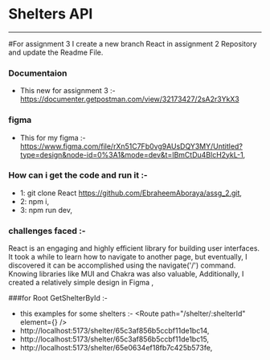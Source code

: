 # Shelters API
***

#For assignment 3 I create a new branch React  in assignment 2 Repository  and update the Readme File.

### Documentaion
- This new  for assignment 3 :- https://documenter.getpostman.com/view/32173427/2sA2r3YkX3 
### figma
- This for my figma :- https://www.figma.com/file/rXn51C7Fb0vg9AUsDQY3MY/Untitled?type=design&node-id=0%3A1&mode=dev&t=IBmCtDu4BlcH2ykL-1,

### How can i get the code and run it :-

- 1:   git clone React https://github.com/EbraheemAboraya/assg_2.git,
- 2:   npm i,
- 3:   npm run dev,


### challenges faced :-
React is an engaging and highly efficient library for building user interfaces. It took a while to learn how to navigate to another page, but eventually, I discovered it can be accomplished using the navigate('/') command. Knowing libraries like MUI and Chakra was also valuable, Additionally, I created a relatively simple design in Figma  ,

    
###for Root GetShelterById :-
- this examples for some shelters :-  <Route path="/shelter/:shelterId" element={<GetShelterById />} />
- http://localhost:5173/shelter/65c3af856b5ccbf11de1bc14,
- http://localhost:5173/shelter/65c3af856b5ccbf11de1bc15,
- http://localhost:5173/shelter/65e0634ef18fb7c425b573fe,



